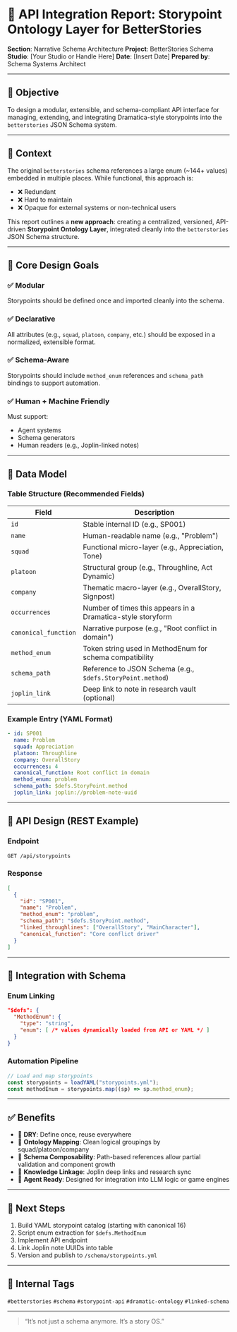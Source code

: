 # 📘 API Integration Report: Storypoint Ontology Layer for BetterStories

**Section**: Narrative Schema Architecture
**Project**: BetterStories Schema
**Studio**: \[Your Studio or Handle Here]
**Date**: \[Insert Date]
**Prepared by**: Schema Systems Architect

---

## 🎯 Objective

To design a modular, extensible, and schema-compliant API interface for managing, extending, and integrating Dramatica-style storypoints into the `betterstories` JSON Schema system.

---

## 🧭 Context

The original `betterstories` schema references a large enum (\~144+ values) embedded in multiple places. While functional, this approach is:

- ❌ Redundant
- ❌ Hard to maintain
- ❌ Opaque for external systems or non-technical users

This report outlines a **new approach**: creating a centralized, versioned, API-driven **Storypoint Ontology Layer**, integrated cleanly into the `betterstories` JSON Schema structure.

---

## 📐 Core Design Goals

### ✅ Modular

Storypoints should be defined once and imported cleanly into the schema.

### ✅ Declarative

All attributes (e.g., `squad`, `platoon`, `company`, etc.) should be exposed in a normalized, extensible format.

### ✅ Schema-Aware

Storypoints should include `method_enum` references and `schema_path` bindings to support automation.

### ✅ Human + Machine Friendly

Must support:

- Agent systems
- Schema generators
- Human readers (e.g., Joplin-linked notes)

---

## 🧱 Data Model

### Table Structure (Recommended Fields)

| Field                | Description                                                 |
| -------------------- | ----------------------------------------------------------- |
| `id`                 | Stable internal ID (e.g., SP001)                            |
| `name`               | Human-readable name (e.g., "Problem")                       |
| `squad`              | Functional micro-layer (e.g., Appreciation, Tone)           |
| `platoon`            | Structural group (e.g., Throughline, Act Dynamic)           |
| `company`            | Thematic macro-layer (e.g., OverallStory, Signpost)         |
| `occurrences`        | Number of times this appears in a Dramatica-style storyform |
| `canonical_function` | Narrative purpose (e.g., "Root conflict in domain")         |
| `method_enum`        | Token string used in MethodEnum for schema compatibility    |
| `schema_path`        | Reference to JSON Schema (e.g., `$defs.StoryPoint.method`)  |
| `joplin_link`        | Deep link to note in research vault (optional)              |

### Example Entry (YAML Format)

```yaml
- id: SP001
  name: Problem
  squad: Appreciation
  platoon: Throughline
  company: OverallStory
  occurrences: 4
  canonical_function: Root conflict in domain
  method_enum: problem
  schema_path: $defs.StoryPoint.method
  joplin_link: joplin://problem-note-uuid
```

---

## 🔌 API Design (REST Example)

### Endpoint

```http
GET /api/storypoints
```

### Response

```json
[
  {
    "id": "SP001",
    "name": "Problem",
    "method_enum": "problem",
    "schema_path": "$defs.StoryPoint.method",
    "linked_throughlines": ["OverallStory", "MainCharacter"],
    "canonical_function": "Core conflict driver"
  }
]
```

---

## 🧩 Integration with Schema

### Enum Linking

```json
"$defs": {
  "MethodEnum": {
    "type": "string",
    "enum": [ /* values dynamically loaded from API or YAML */ ]
  }
}
```

### Automation Pipeline

```ts
// Load and map storypoints
const storypoints = loadYAML("storypoints.yml");
const methodEnum = storypoints.map((sp) => sp.method_enum);
```

---

## ✅ Benefits

- 🔁 **DRY**: Define once, reuse everywhere
- 🧠 **Ontology Mapping**: Clean logical groupings by squad/platoon/company
- 🧩 **Schema Composability**: Path-based references allow partial validation and component growth
- 🧠 **Knowledge Linkage**: Joplin deep links and research sync
- 🔮 **Agent Ready**: Designed for integration into LLM logic or game engines

---

## 🏁 Next Steps

1. Build YAML storypoint catalog (starting with canonical 16)
2. Script enum extraction for `$defs.MethodEnum`
3. Implement API endpoint
4. Link Joplin note UUIDs into table
5. Version and publish to `/schema/storypoints.yml`

---

## 🧪 Internal Tags

`#betterstories` `#schema` `#storypoint-api` `#dramatic-ontology` `#linked-schema`

---

> “It’s not just a schema anymore. It’s a story OS.”
